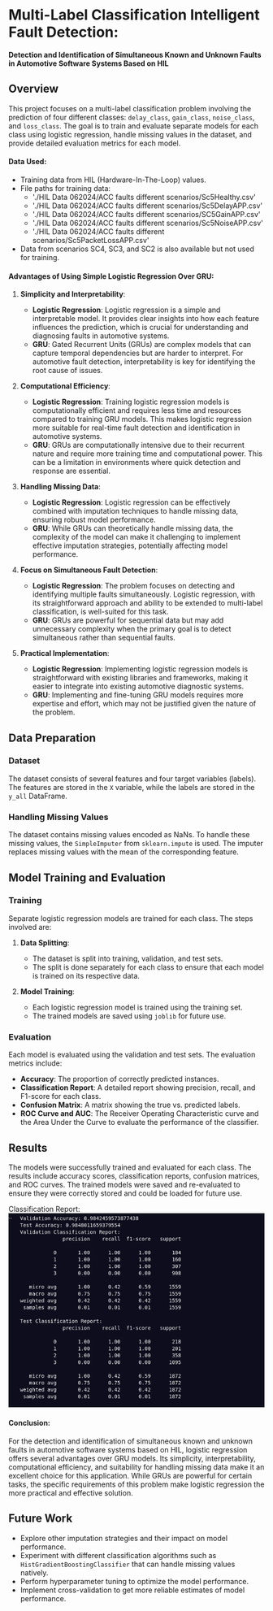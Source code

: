 # Multi-Label Classification Intelligent Fault Detection:

**Detection and Identification of Simultaneous Known and Unknown Faults in Automotive Software Systems Based on HIL**

## Overview

This project focuses on a multi-label classification problem involving the prediction of four different classes: `delay_class`, `gain_class`, `noise_class`, and `loss_class`. The goal is to train and evaluate separate models for each class using logistic regression, handle missing values in the dataset, and provide detailed evaluation metrics for each model.

#### Data Used:

- Training data from HIL (Hardware-In-The-Loop) values.
- File paths for training data:
  - './HIL Data 062024/ACC faults different scenarios/Sc5Healthy.csv'
  - './HIL Data 062024/ACC faults different scenarios/Sc5DelayAPP.csv'
  - './HIL Data 062024/ACC faults different scenarios/SC5GainAPP.csv'
  - './HIL Data 062024/ACC faults different scenarios/Sc5NoiseAPP.csv'
  - './HIL Data 062024/ACC faults different scenarios/Sc5PacketLossAPP.csv'
- Data from scenarios SC4, SC3, and SC2 is also available but not used for training.

#### Advantages of Using Simple Logistic Regression Over GRU:

1. **Simplicity and Interpretability**:

   - **Logistic Regression**: Logistic regression is a simple and interpretable model. It provides clear insights into how each feature influences the prediction, which is crucial for understanding and diagnosing faults in automotive systems.
   - **GRU**: Gated Recurrent Units (GRUs) are complex models that can capture temporal dependencies but are harder to interpret. For automotive fault detection, interpretability is key for identifying the root cause of issues.

2. **Computational Efficiency**:

   - **Logistic Regression**: Training logistic regression models is computationally efficient and requires less time and resources compared to training GRU models. This makes logistic regression more suitable for real-time fault detection and identification in automotive systems.
   - **GRU**: GRUs are computationally intensive due to their recurrent nature and require more training time and computational power. This can be a limitation in environments where quick detection and response are essential.

3. **Handling Missing Data**:

   - **Logistic Regression**: Logistic regression can be effectively combined with imputation techniques to handle missing data, ensuring robust model performance.
   - **GRU**: While GRUs can theoretically handle missing data, the complexity of the model can make it challenging to implement effective imputation strategies, potentially affecting model performance.

4. **Focus on Simultaneous Fault Detection**:

   - **Logistic Regression**: The problem focuses on detecting and identifying multiple faults simultaneously. Logistic regression, with its straightforward approach and ability to be extended to multi-label classification, is well-suited for this task.
   - **GRU**: GRUs are powerful for sequential data but may add unnecessary complexity when the primary goal is to detect simultaneous rather than sequential faults.

5. **Practical Implementation**:
   - **Logistic Regression**: Implementing logistic regression models is straightforward with existing libraries and frameworks, making it easier to integrate into existing automotive diagnostic systems.
   - **GRU**: Implementing and fine-tuning GRU models requires more expertise and effort, which may not be justified given the nature of the problem.

## Data Preparation

### Dataset

The dataset consists of several features and four target variables (labels). The features are stored in the `X` variable, while the labels are stored in the `y_all` DataFrame.

### Handling Missing Values

The dataset contains missing values encoded as NaNs. To handle these missing values, the `SimpleImputer` from `sklearn.impute` is used. The imputer replaces missing values with the mean of the corresponding feature.

## Model Training and Evaluation

### Training

Separate logistic regression models are trained for each class. The steps involved are:

1. **Data Splitting**:

   - The dataset is split into training, validation, and test sets.
   - The split is done separately for each class to ensure that each model is trained on its respective data.

2. **Model Training**:
   - Each logistic regression model is trained using the training set.
   - The trained models are saved using `joblib` for future use.

### Evaluation

Each model is evaluated using the validation and test sets. The evaluation metrics include:

- **Accuracy**: The proportion of correctly predicted instances.
- **Classification Report**: A detailed report showing precision, recall, and F1-score for each class.
- **Confusion Matrix**: A matrix showing the true vs. predicted labels.
- **ROC Curve and AUC**: The Receiver Operating Characteristic curve and the Area Under the Curve to evaluate the performance of the classifier.

## Results

The models were successfully trained and evaluated for each class. The results include accuracy scores, classification reports, confusion matrices, and ROC curves. The trained models were saved and re-evaluated to ensure they were correctly stored and could be loaded for future use.

Classification Report:
![image](./results/classification_report.png)

#### Conclusion:

For the detection and identification of simultaneous known and unknown faults in automotive software systems based on HIL, logistic regression offers several advantages over GRU models. Its simplicity, interpretability, computational efficiency, and suitability for handling missing data make it an excellent choice for this application. While GRUs are powerful for certain tasks, the specific requirements of this problem make logistic regression the more practical and effective solution.

## Future Work

- Explore other imputation strategies and their impact on model performance.
- Experiment with different classification algorithms such as `HistGradientBoostingClassifier` that can handle missing values natively.
- Perform hyperparameter tuning to optimize the model performance.
- Implement cross-validation to get more reliable estimates of model performance.
